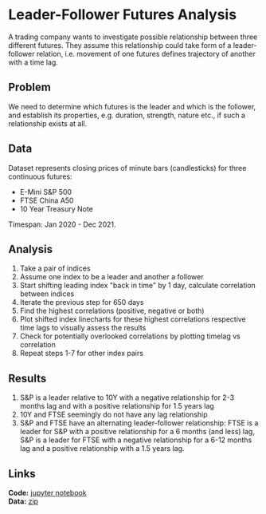 # Leader-Follower Futures Analysis

A trading company wants to investigate possible relationship between three different futures. They assume this relationship could take form of a leader-follower relation, i.e. movement of one futures defines trajectory of another with a time lag.

## Problem

We need to determine which futures is the leader and which is the follower, and establish its properties, e.g. duration, strength, nature etc., if such a relationship exists at all.

## Data

Dataset represents closing prices of minute bars (candlesticks) for three continuous futures:

* E-Mini S&P 500 
* FTSE China A50 
* 10 Year Treasury Note 

Timespan: Jan 2020 - Dec 2021.

## Analysis

1. Take a pair of indices
2. Assume one index to be a leader and another a follower
3. Start shifting leading index "back in time" by 1 day, calculate correlation between indices
4. Iterate the previous step for 650 days
5. Find the highest correlations (positive, negative or both)
6. Plot shifted index linecharts for these highest correlations respective time lags to visually assess the results
7. Check for potentially overlooked correlations by plotting timelag vs correlation 
8. Repeat steps 1-7 for other index pairs

## Results

1. S&P is a leader relative to 10Y with a negative relationship for 2-3 months lag and with a positive relationship for 1.5 years lag
1. 10Y and FTSE seemingly do not have any lag relationship
1. S&P and FTSE have an alternating leader-follower relationship: FTSE is a leader for S&P with a positive relationship for a 6 months (and less) lag, S&P is a leader for FTSE with a negative relationship for a 6-12 months lag and a positive relationship with a 1.5 years lag. 



## Links
**Code:** <a href='https://github.com/AntonBizyaev/index_lag_analysis/blob/main/index_lag_analysis.ipynb'>jupyter notebook</a>  
**Data:** <a href='https://github.com/AntonBizyaev/index_lag_analysis/blob/main/data.zip'>zip</a>  

